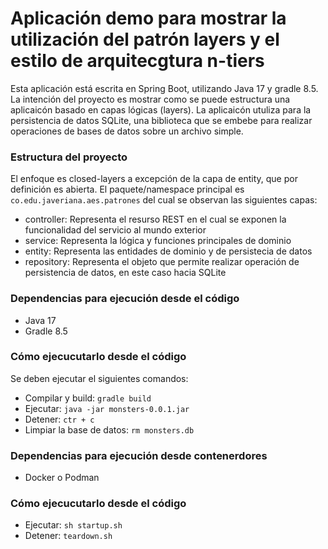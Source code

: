 # Aplicación demo para mostrar la utilización del patrón layers y el estilo de arquitecgtura n-tiers
Esta aplicación está escrita en Spring Boot, utilizando Java 17 y gradle 8.5.
La intención del proyecto es mostrar como se puede estructura una aplicaicón basado en capas lógicas (layers).
La aplicaicón utuliza para la persistencia de datos SQLite, una biblioteca que se embebe para realizar operaciones de bases de datos sobre un archivo simple.

### Estructura del proyecto
El enfoque es closed-layers a excepción de la capa de entity, que por definición es abierta.
El paquete/namespace principal es `co.edu.javeriana.aes.patrones` del cual se observan las siguientes capas:
- controller: Representa el resurso REST en el cual se exponen la funcionalidad del servicio al mundo exterior
- service: Representa la lógica y funciones principales de dominio
- entity: Representa las entidades de dominio y de persistecia de datos
- repository: Representa el objeto que permite realizar operación de persistencia de datos, en este caso hacia SQLite

### Dependencias para ejecución desde el código
- Java 17
- Gradle 8.5

### Cómo ejecucutarlo desde el código
Se deben ejecutar el siguientes comandos:
- Compilar y build: `gradle build`
- Ejecutar: `java -jar monsters-0.0.1.jar`
- Detener: `ctr + c`
- Limpiar la base de datos: `rm monsters.db`

### Dependencias para ejecución desde contenerdores
- Docker o Podman

### Cómo ejecucutarlo desde el código
- Ejecutar: `sh startup.sh`
- Detener: `teardown.sh`